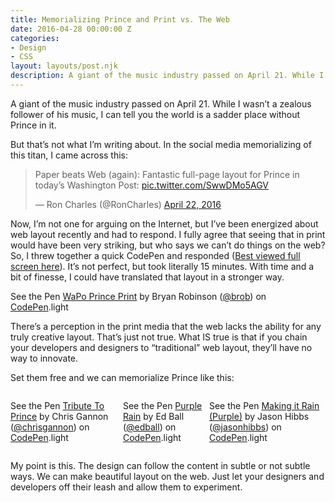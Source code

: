 ```yaml
---
title: Memorializing Prince and Print vs. The Web
date: 2016-04-28 00:00:00 Z
categories:
- Design
- CSS
layout: layouts/post.njk
description: A giant of the music industry passed on April 21. While I wasn’t a zealous follower of his music, I can tell you the world is a sadder place without Prince in it. But that’s not what I’m writing about. In the social media memorializing of this titan, I came across this
---
```


<style>
    twitterwidget {
        margin: 0 auto;
    }
    .codepens {
        display: flex;
        justify-content:space-around;
    }
</style>

A giant of the music industry passed on April 21. While I wasn’t a zealous follower of his music, I can tell you the world is a sadder place without Prince in it.

But that’s not what I’m writing about. In the social media memorializing of this titan, I came across this:

<blockquote class="twitter-tweet" data-lang="en">
<p dir="ltr" lang="en">Paper beats Web (again): Fantastic full-page layout for Prince in today&#8217;s Washington Post: <a href="https://t.co/SwwDMo5AGV">pic.twitter.com/SwwDMo5AGV</a></p>
<p>— Ron Charles (@RonCharles) <a href="https://twitter.com/RonCharles/status/723520050636963841">April 22, 2016</a></p></blockquote>
<p><script src="//platform.twitter.com/widgets.js" async="" charset="utf-8"></script></p>


Now, I’m not one for arguing on the Internet, but I’ve been energized about web layout recently and had to respond. I fully agree that seeing that in print would have been very striking, but who says we can’t do things on the web? So, I threw together a quick CodePen and responded (<a href="http://codepen.io/brob/full/aNjVwy/">Best viewed full screen here</a>). It’s not perfect, but took literally 15 minutes. With time and a bit of finesse, I could have translated that layout in a stronger way.

<p class="p1"><span style="line-height: 1.5;"><p class='codepen'  data-height='700' data-theme-id='dark' data-slug-hash='aNjVwy' data-default-tab='result' data-animations='run' data-editable='' data-embed-version='2'>
See the Pen <a href='http://codepen.io/brob/pen/aNjVwy/'>WaPo Prince Print</a> by Bryan Robinson (<a href='http://codepen.io/brob'>@brob</a>) on <a href='http://codepen.io'>CodePen</a>.light</p>
<script async src="//codepen.io/assets/embed/ei.js"></script></span></p>

There’s a perception in the print media that the web lacks the ability for any truly creative layout. That’s just not true. What IS true is that if you chain your developers and designers to “traditional” web layout, they’ll have no way to innovate.

Set them free and we can memorialize Prince like this:


<div class="codepens">

<p class="p1"><p class='codepen'  data-height='266' data-theme-id='light' data-slug-hash='PNBQwj' data-default-tab='result' data-animations='run' data-editable='' data-embed-version='2'>
See the Pen <a href='http://codepen.io/chrisgannon/pen/PNBQwj/'>Tribute To Prince</a> by Chris Gannon (<a href='http://codepen.io/chrisgannon'>@chrisgannon</a>) on <a href='http://codepen.io'>CodePen</a>.light</p>
<script async src="//codepen.io/assets/embed/ei.js"></script></p>
<p class="p1"><p class='codepen'  data-height='266' data-theme-id='light' data-slug-hash='EKpmgY' data-default-tab='result' data-animations='run' data-editable='' data-embed-version='2'>
See the Pen <a href='http://codepen.io/edball/pen/EKpmgY/'>Purple Rain</a> by Ed Ball (<a href='http://codepen.io/edball'>@edball</a>) on <a href='http://codepen.io'>CodePen</a>.light</p>
<script async src="//codepen.io/assets/embed/ei.js"></script></p>
<p class="p1"><p class='codepen'  data-height='266' data-theme-id='light' data-slug-hash='jPypLV' data-default-tab='result' data-animations='run' data-editable='' data-embed-version='2'>
See the Pen <a href='http://codepen.io/jasonhibbs/pen/jPypLV/'>Making it Rain (Purple)</a> by Jason Hibbs (<a href='http://codepen.io/jasonhibbs'>@jasonhibbs</a>) on <a href='http://codepen.io'>CodePen</a>.light</p>
<script async src="//codepen.io/assets/embed/ei.js"></script></p>

</div>

My point is this. The design can follow the content in subtle or not subtle ways. We can make beautiful layout on the web. Just let your designers and developers off their leash and allow them to experiment.
